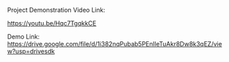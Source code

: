 Project Demonstration Video Link:

https://youtu.be/Hqc7TgqkkCE

Demo Link:
https://drive.google.com/file/d/1i382nqPubab5PEnlIeTuAkr8Dw8k3qEZ/view?usp=drivesdk
